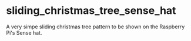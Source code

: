 # sliding_christmas_tree_sense_hat
A very simpe sliding christmas tree pattern to be shown on the Raspberry Pi's Sense hat.
